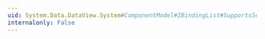 ```yaml
---
uid: System.Data.DataView.System#ComponentModel#IBindingList#SupportsSearching
internalonly: False
---
```


